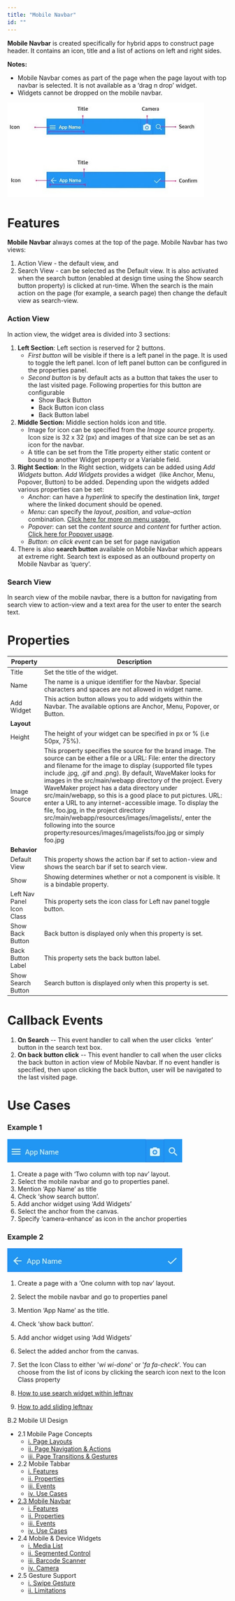 ```yaml
---
title: "Mobile Navbar"
id: ""
---
```


**Mobile Navbar** is created specifically for hybrid apps to construct page header. It contains an icon, title and a list of actions on left and right sides.

**Notes:**

- Mobile Navbar comes as part of the page when the page layout with top navbar is selected. It is not available as a ‘drag n drop’ widget.
- Widgets cannot be dropped on the mobile navbar.

[![](../assets/Navbar_struct.jpg)](../assets/Navbar_struct.jpg)

# Features

**Mobile Navbar** always comes at the top of the page. Mobile Navbar has two views:

1. Action View - the default view, and
2. Search View - can be selected as the Default view. It is also activated when the search button (enabled at design time using the Show search button property) is clicked at run-time. When the search is the main action on the page (for example, a search page) then change the default view as search-view.

### Action View

In action view, the widget area is divided into 3 sections:

1. **Left Section**: Left section is reserved for 2 buttons.
    - _First button_ will be visible if there is a left panel in the page. It is used to toggle the left panel. Icon of left panel button can be configured in the properties panel.
    - _Second button_ is by default acts as a button that takes the user to the last visited page. Following properties for this button are configurable
        - Show Back Button
        - Back Button icon class
        - Back Button label
2. **Middle Section:** Middle section holds icon and title.
    - Image for icon can be specified from the _Image source_ property. Icon size is 32 x 32 (px) and images of that size can be set as an icon for the navbar.
    - A title can be set from the Title property either static content or bound to another Widget property or a Variable field.
3. **Right Section**: In the Right section, widgets can be added using _Add Widgets_ button. _Add Widgets_ provides a widget  (like Anchor, Menu, Popover, Button) to be added. Depending upon the widgets added various properties can be set:
    - _Anchor_: can have a _hyperlink_ to specify the destination link, _target_ where the linked document should be opened.
    - _Menu_: can specify the _layout_, _position_, and _value_–_action_ combination. [Click here for more on menu usage.](http://www.wavemaker.com/learn/dropdown-menu/)
    - _Popover_: can set the _content source_ and _content_ for further action. [Click here for Popover usage](http://www.wavemaker.com/learn/popover-widget/).
    - _Button_: _on click event_ can be set for page navigation
4. There is also **search button** available on Mobile Navbar which appears at extreme right. Search text is exposed as an outbound property on Mobile Navbar as ‘query’.

### Search View

In search view of the mobile navbar, there is a button for navigating from search view to action-view and a text area for the user to enter the search text.

# Properties

| **Property** | **Description** |
| --- | --- |
| Title | Set the title of the widget. |
| Name | The name is a unique identifier for the Navbar. Special characters and spaces are not allowed in widget name. |
| Add Widget | This action button allows you to add widgets within the Navbar. The available options are Anchor, Menu, Popover, or Button. |
| **Layout** |
| Height | The height of your widget can be specified in px or % (i.e 50px, 75%). |
| Image Source | This property specifies the source for the brand image. The source can be either a file or a URL: File: enter the directory and filename for the image to display (supported file types include .jpg, .gif and .png). By default, WaveMaker looks for images in the src/main/webapp directory of the project. Every WaveMaker project has a data directory under src/main/webapp, so this is a good place to put pictures. URL: enter a URL to any internet-accessible image. To display the file, foo.jpg, in the project directory src/main/webapp/resources/images/imagelists/, enter the following into the source property:resources/images/imagelists/foo.jpg or simply foo.jpg |
| **Behavior** |
| Default View | This property shows the action bar if set to action-view and shows the search bar if set to search view. |
| Show | Showing determines whether or not a component is visible. It is a bindable property. |
| Left Nav Panel Icon Class | This property sets the icon class for Left nav panel toggle button. |
| Show Back Button | Back button is displayed only when this property is set. |
| Back Button Label | This property sets the back button label. |
| Show Search Button | Search button is displayed only when this property is set. |

# Callback Events

1. **On Search** -- This event handler to call when the user clicks  ‘enter’ button in the search text box.
2. **On back button click** -- This event handler to call when the user clicks the back button in action view of Mobile Navbar. If no event handler is specified, then upon clicking the back button, user will be navigated to the last visited page.

# Use Cases

### Example 1

[![](../assets/navbar_usage1.png)](../assets/navbar_usage1.png)

1. Create a page with ‘Two column with top nav’ layout.
2. Select the mobile navbar and go to properties panel.
3. Mention ‘App Name’ as title
4. Check ‘show search button’.
5. Add anchor widget using ‘Add Widgets’
6. Select the anchor from the canvas.
7. Specify ‘camera-enhance’ as icon in the anchor properties

### Example 2

[![](../assets/navbar_usage2.png)](../assets/navbar_usage2.png)

1. Create a page with a ‘One column with top nav’ layout.
2. Select the mobile navbar and go to properties panel
3. Mention ‘App Name’ as the title.
4. Check ‘show back button’.
5. Add anchor widget using ‘Add Widgets’
6. Select the added anchor from the canvas.
7. Set the Icon Class to either '_wi wi-done_' or '_fa fa-check_'. You can choose from the list of icons by clicking the search icon next to the Icon Class property

1. [How to use search widget within leftnav](/learn/how-tos/using-search-widget-within-navbar/)
2. [How to add sliding leftnav](/learn/how-tos/sliding-leftnav-mobile-app/)

B.2 Mobile UI Design

- 2.1 Mobile Page Concepts
    - [i. Page Layouts](/learn/hybrid-mobile/mobile-page-concepts/#page-layouts)
    - [ii. Page Navigation & Actions](/learn/hybrid-mobile/mobile-page-concepts/#page-navigation-actions)
    - [iii. Page Transitions & Gestures](/learn/hybrid-mobile/mobile-page-concepts/#page-transitions-gestures)
- 2.2 Mobile Tabbar
    - [i. Features](/learn/hybrid-mobile/mobile-tabbar/#features)
    - [ii. Properties](/learn/hybrid-mobile/mobile-tabbar/#properties)
    - [iii. Events](/learn/hybrid-mobile/mobile-tabbar/#events)
    - [iv. Use Cases](/learn/hybrid-mobile/mobile-tabbar/#use-cases)
- [2.3 Mobile Navbar](#)
    - [i. Features](#features)
    - [ii. Properties](#properties)
    - [iii. Events](#events)
    - [iv. Use Cases](#use-cases)
- 2.4 Mobile & Device Widgets
    - [i. Media List](/learn/app-development/widgets/mobile-widgets/media-list/)
    - [ii. Segmented Control](/learn/app-development/widgets/mobile-widgets/segmented-control/)
    - [iii. Barcode Scanner](/learn/app-development/widgets/mobile-widgets/barcode-scanner/)
    - [iv. Camera](/learn/app-development/widgets/mobile-widgets/camera/)
- 2.5 Gesture Support
    - [i. Swipe Gesture](/learn/hybrid-mobile/gesture-support/#swipe)
    - [ii. Limitations](/learn/hybrid-mobile/gesture-support/#limit)
